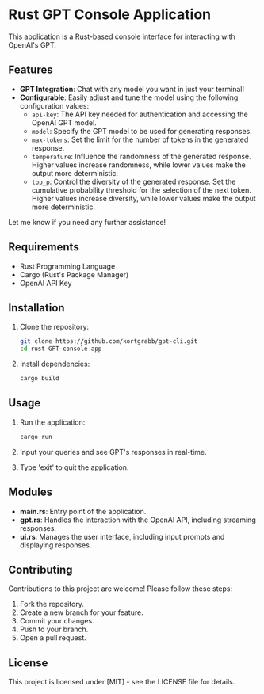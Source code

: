 # Rust GPT Console Application

This application is a Rust-based console interface for interacting with OpenAI's GPT.

## Features

- **GPT Integration**: Chat with any model you want in just your terminal!
- **Configurable**: Easily adjust and tune the model using the following configuration values:
   - `api-key`: The API key needed for authentication and accessing the OpenAI GPT model.
   - `model`: Specify the GPT model to be used for generating responses.
   - `max-tokens`: Set the limit for the number of tokens in the generated response.
   - `temperature`: Influence the randomness of the generated response. Higher values increase randomness, while lower values make the output more deterministic.
   - `top_p`: Control the diversity of the generated response. Set the cumulative probability threshold for the selection of the next token. Higher values increase diversity, while lower values make the output more deterministic.

Let me know if you need any further assistance!

## Requirements

- Rust Programming Language
- Cargo (Rust's Package Manager)
- OpenAI API Key

## Installation

1. Clone the repository:
   ```bash
   git clone https://github.com/kortgrabb/gpt-cli.git
   cd rust-GPT-console-app
   ```

2. Install dependencies:
   ```bash
   cargo build
   ```

## Usage

1. Run the application:
   ```bash
   cargo run
   ```

2. Input your queries and see GPT's responses in real-time.

3. Type 'exit' to quit the application.

## Modules

- **main.rs**: Entry point of the application.
- **gpt.rs**: Handles the interaction with the OpenAI API, including streaming responses.
- **ui.rs**: Manages the user interface, including input prompts and displaying responses.

## Contributing

Contributions to this project are welcome! Please follow these steps:

1. Fork the repository.
2. Create a new branch for your feature.
3. Commit your changes.
4. Push to your branch.
5. Open a pull request.

## License

This project is licensed under [MIT] - see the LICENSE file for details.
